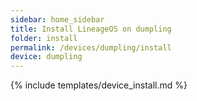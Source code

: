 ```yaml
---
sidebar: home_sidebar
title: Install LineageOS on dumpling
folder: install
permalink: /devices/dumpling/install
device: dumpling
---
```

{% include templates/device_install.md %}
